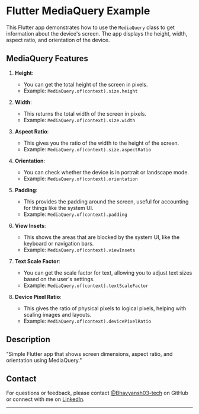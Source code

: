 # Flutter MediaQuery Example

This Flutter app demonstrates how to use the `MediaQuery` class to get information about the device's screen. The app displays the height, width, aspect ratio, and orientation of the device.

## MediaQuery Features

1. **Height**: 
   - You can get the total height of the screen in pixels.
   - Example: `MediaQuery.of(context).size.height`

2. **Width**: 
   - This returns the total width of the screen in pixels.
   - Example: `MediaQuery.of(context).size.width`

3. **Aspect Ratio**: 
   - This gives you the ratio of the width to the height of the screen.
   - Example: `MediaQuery.of(context).size.aspectRatio`

4. **Orientation**: 
   - You can check whether the device is in portrait or landscape mode.
   - Example: `MediaQuery.of(context).orientation`

5. **Padding**: 
   - This provides the padding around the screen, useful for accounting for things like the system UI.
   - Example: `MediaQuery.of(context).padding`

6. **View Insets**: 
   - This shows the areas that are blocked by the system UI, like the keyboard or navigation bars.
   - Example: `MediaQuery.of(context).viewInsets`

7. **Text Scale Factor**: 
   - You can get the scale factor for text, allowing you to adjust text sizes based on the user's settings.
   - Example: `MediaQuery.of(context).textScaleFactor`

8. **Device Pixel Ratio**: 
   - This gives the ratio of physical pixels to logical pixels, helping with scaling images and layouts.
   - Example: `MediaQuery.of(context).devicePixelRatio`

## Description
"Simple Flutter app that shows screen dimensions, aspect ratio, and orientation using MediaQuery."

## Contact

For questions or feedback, please contact [@Bhavyansh03-tech](https://github.com/Bhavyansh03-tech) on GitHub or connect with me on [LinkedIn](https://www.linkedin.com/in/bhavyansh03/).

---

